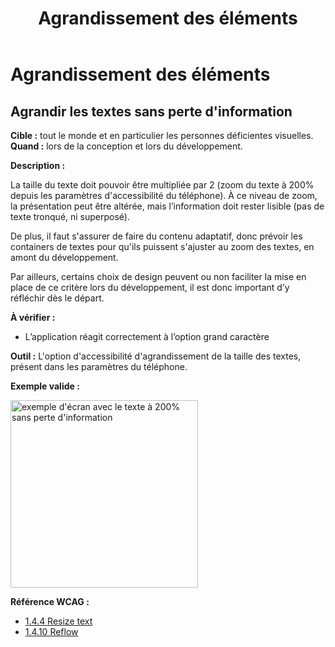 ﻿---
title: "Agrandissement des éléments"
---

# Agrandissement des éléments

## Agrandir les textes sans perte d'information

**Cible&nbsp;:** tout le monde et en particulier les personnes déficientes visuelles.  
**Quand&nbsp;:** lors de la conception et lors du développement.

**Description&nbsp;:** 

La taille du texte doit pouvoir être multipliée par 2 (zoom du texte à 200% depuis les paramètres d'accessibilité du téléphone). À ce niveau de zoom, la présentation peut être altérée, mais l’information doit rester lisible (pas de texte tronqué, ni superposé).

De plus, il faut s'assurer de faire du contenu adaptatif, donc prévoir les containers de textes pour qu'ils puissent s'ajuster au zoom des textes, en amont du développement.

Par ailleurs, certains choix de design peuvent ou non faciliter la mise en place de ce critère lors du développement, il est donc important d’y réfléchir dès le départ.

**À vérifier&nbsp;:**

- L’application réagit correctement à l’option grand caractère

**Outil&nbsp;:**
L'option d'accessibilité d'agrandissement de la taille des textes, présent dans les paramètres du téléphone.


**Exemple valide&nbsp;:**  

<img src="../../../images/agrandissement.jpg" alt="exemple d'écran avec le texte à 200% sans perte d'information" width="300">


**Référence <abbr>WCAG</abbr>&nbsp;:**  
- <a lang="en" href="https://www.w3.org/TR/WCAG21/#resize-text">1.4.4 Resize text</a>
- <a lang="en" href="https://www.w3.org/TR/WCAG21/#reflow">1.4.10 Reflow</a>

